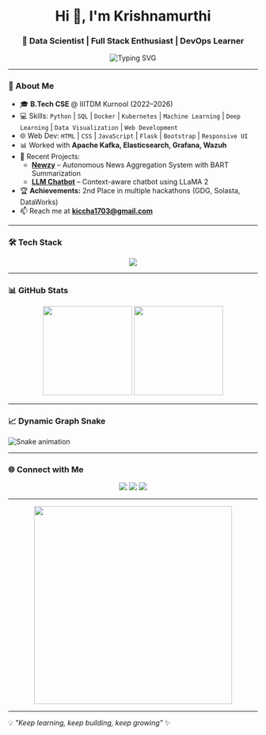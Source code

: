 <!-- Animated GitHub Profile README -->

<h1 align="center">Hi 👋, I'm Krishnamurthi</h1>
<h3 align="center">🚀 Data Scientist | Full Stack Enthusiast | DevOps Learner</h3>

<p align="center">
  <img src="https://readme-typing-svg.herokuapp.com?font=Fira+Code&size=22&pause=1000&color=00F7F7&width=600&lines=Passionate+about+AI%2C+ML+%26+Data+Science;Building+Scalable+Web+Apps;Lifelong+Learner+%26+Problem+Solver" alt="Typing SVG" />
</p>

---

### 🚀 About Me
- 🎓 **B.Tech CSE** @ IIITDM Kurnool (2022–2026)
- 💻 Skills: `Python` | `SQL` | `Docker` | `Kubernetes` | `Machine Learning` | `Deep Learning` | `Data Visualization` | `Web Development`
- 🌐 Web Dev: `HTML` | `CSS` | `JavaScript` | `Flask` | `Bootstrap` | `Responsive UI`
- 📊 Worked with **Apache Kafka, Elasticsearch, Grafana, Wazuh**
- 🔭 Recent Projects:
  - **[Newzy](https://github.com/krishnamurthi-ramesh/Newzy_)** – Autonomous News Aggregation System with BART Summarization
  - **[LLM Chatbot](https://github.com/krishnamurthi-ramesh/chatbot_using_nlp_)** – Context-aware chatbot using LLaMA 2
- 🏆 **Achievements:** 2nd Place in multiple hackathons (GDG, Solasta, DataWorks)
- 📫 Reach me at **kiccha1703@gmail.com**

---

### 🛠 Tech Stack
<p align="center">
  <img src="https://skillicons.dev/icons?i=python,tensorflow,pytorch,flask,html,css,js,bootstrap,react,docker,kubernetes,git,github,linux,postgresql,mysql,powershell" />
</p>

---

### 📊 GitHub Stats
<p align="center">
  <img src="https://github-readme-stats.vercel.app/api?username=krishnamurthi-ramesh&show_icons=true&theme=tokyonight" height="180em"/>
  <img src="https://github-readme-streak-stats.herokuapp.com/?user=krishnamurthi-ramesh&theme=tokyonight" height="180em"/>
</p>

---

### 📈 Dynamic Graph Snake
![Snake animation](https://github.com/krishnamurthi-ramesh/krishnamurthi-ramesh/blob/output/github-contribution-grid-snake.svg)

---

### 🌐 Connect with Me
<p align="center">
  <a href="https://www.linkedin.com/in/krishna9003762619murthi/"><img src="https://img.shields.io/badge/LinkedIn-0A66C2?logo=linkedin&logoColor=white&style=for-the-badge"/></a>
  <a href="mailto:kiccha1703@gmail.com"><img src="https://img.shields.io/badge/Email-D14836?logo=gmail&logoColor=white&style=for-the-badge"/></a>
  <a href="https://github.com/krishnamurthi-ramesh"><img src="https://img.shields.io/badge/GitHub-171515?logo=github&logoColor=white&style=for-the-badge"/></a>
</p>

---

<p align="center">
  <img src="https://raw.githubusercontent.com/krishnamurthi-ramesh/krishnamurthi-ramesh/main/assets/coding.gif" width="400"/>
</p>

---

💡 *"Keep learning, keep building, keep growing"* ✨
